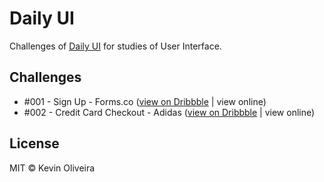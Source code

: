 # Daily UI

Challenges of [Daily UI](http://www.dailyui.co/) for studies of User Interface.

## Challenges
- #001 - Sign Up - Forms.co ([view on Dribbble](https://dribbble.com/shots/3443057-Forms-co-Sign-up-desktop) | view online)
- #002 - Credit Card Checkout - Adidas ([view on Dribbble](https://dribbble.com/shots/3448557-Adidas-Credit-Card-Checkout) | view online)

## License
MIT &copy; Kevin Oliveira